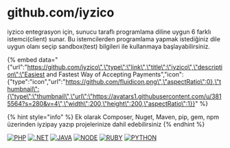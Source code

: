 # github.com/iyzico

iyzico entegrasyon için, sunucu taraflı programlama diline uygun 6 farklı istemci\(client\) sunar. Bu istemcilerden programlama yapmak istediğiniz dile uygun olanı seçip sandbox\(test\) bilgileri ile kullanmaya başlayabilirsiniz.

{% embed data="{\"url\":\"https://github.com/iyzico\",\"type\":\"link\",\"title\":\"iyzico\",\"description\":\"Easiest and Fastest Way of Accepting Payments\",\"icon\":{\"type\":\"icon\",\"url\":\"https://github.com/fluidicon.png\",\"aspectRatio\":0},\"thumbnail\":{\"type\":\"thumbnail\",\"url\":\"https://avatars1.githubusercontent.com/u/3815564?s=280&v=4\",\"width\":200,\"height\":200,\"aspectRatio\":1}}" %}

{% hint style="info" %}
Ek olarak Composer, Nuget, Maven, pip, gem, npm üzerinden iyzipay yazıp projelerinize dahil edebilirsiniz
{% endhint %}

[![PHP](https://dev.iyzipay.com/user/pages/01.baslarken/01_php.png)](https://github.com/iyzico/iyzipay-php/releases/latest) [![.NET](https://dev.iyzipay.com/user/pages/01.baslarken/02_.net.png)](https://github.com/iyzico/iyzipay-dotnet/releases/latest) [![JAVA](https://dev.iyzipay.com/user/pages/01.baslarken/05_java.png)](https://github.com/iyzico/iyzipay-java/releases/latest) [![NODE](https://dev.iyzipay.com/user/pages/01.baslarken/06_node.png)](https://github.com/iyzico/iyzipay-node/releases/latest) [![RUBY](https://dev.iyzipay.com/user/pages/01.baslarken/04_ruby.png)](https://github.com/iyzico/iyzipay-ruby/releases/latest) [![PYTHON](https://dev.iyzipay.com/user/pages/01.baslarken/03_pyton.png)](https://github.com/iyzico/iyzipay-python/releases/latest)  


